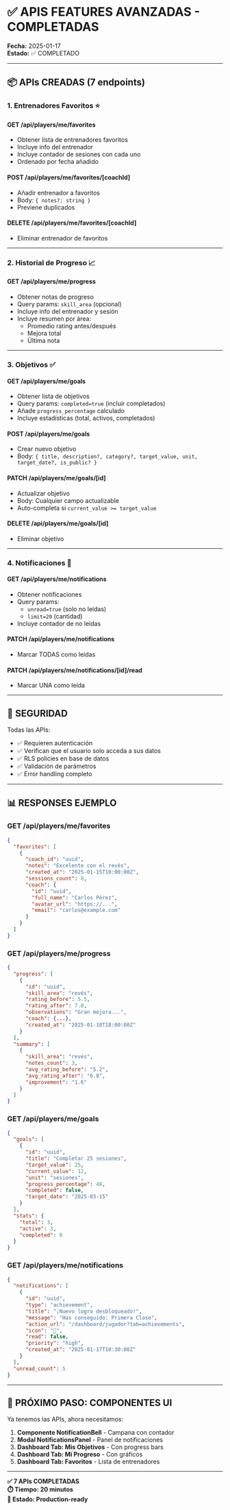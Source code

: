 # ✅ APIS FEATURES AVANZADAS - COMPLETADAS

**Fecha:** 2025-01-17  
**Estado:** ✅ COMPLETADO

---

## 📦 APIs CREADAS (7 endpoints)

### **1. Entrenadores Favoritos** ⭐

#### **GET /api/players/me/favorites**
- Obtener lista de entrenadores favoritos
- Incluye info del entrenador
- Incluye contador de sesiones con cada uno
- Ordenado por fecha añadido

#### **POST /api/players/me/favorites/[coachId]**
- Añadir entrenador a favoritos
- Body: `{ notes?: string }`
- Previene duplicados

#### **DELETE /api/players/me/favorites/[coachId]**
- Eliminar entrenador de favoritos

---

### **2. Historial de Progreso** 📈

#### **GET /api/players/me/progress**
- Obtener notas de progreso
- Query params: `skill_area` (opcional)
- Incluye info del entrenador y sesión
- Incluye resumen por área:
  - Promedio rating antes/después
  - Mejora total
  - Última nota

---

### **3. Objetivos** ✅

#### **GET /api/players/me/goals**
- Obtener lista de objetivos
- Query params: `completed=true` (incluir completados)
- Añade `progress_percentage` calculado
- Incluye estadísticas (total, activos, completados)

#### **POST /api/players/me/goals**
- Crear nuevo objetivo
- Body: `{ title, description?, category?, target_value, unit, target_date?, is_public? }`

#### **PATCH /api/players/me/goals/[id]**
- Actualizar objetivo
- Body: Cualquier campo actualizable
- Auto-completa si `current_value >= target_value`

#### **DELETE /api/players/me/goals/[id]**
- Eliminar objetivo

---

### **4. Notificaciones** 🔔

#### **GET /api/players/me/notifications**
- Obtener notificaciones
- Query params: 
  - `unread=true` (solo no leídas)
  - `limit=20` (cantidad)
- Incluye contador de no leídas

#### **PATCH /api/players/me/notifications**
- Marcar TODAS como leídas

#### **PATCH /api/players/me/notifications/[id]/read**
- Marcar UNA como leída

---

## 🔐 SEGURIDAD

Todas las APIs:
- ✅ Requieren autenticación
- ✅ Verifican que el usuario solo acceda a sus datos
- ✅ RLS policies en base de datos
- ✅ Validación de parámetros
- ✅ Error handling completo

---

## 📊 RESPONSES EJEMPLO

### **GET /api/players/me/favorites**
```json
{
  "favorites": [
    {
      "coach_id": "uuid",
      "notes": "Excelente con el revés",
      "created_at": "2025-01-15T10:00:00Z",
      "sessions_count": 8,
      "coach": {
        "id": "uuid",
        "full_name": "Carlos Pérez",
        "avatar_url": "https://...",
        "email": "carlos@example.com"
      }
    }
  ]
}
```

### **GET /api/players/me/progress**
```json
{
  "progress": [
    {
      "id": "uuid",
      "skill_area": "revés",
      "rating_before": 5.5,
      "rating_after": 7.0,
      "observations": "Gran mejora...",
      "coach": {...},
      "created_at": "2025-01-10T18:00:00Z"
    }
  ],
  "summary": [
    {
      "skill_area": "revés",
      "notes_count": 3,
      "avg_rating_before": "5.2",
      "avg_rating_after": "6.8",
      "improvement": "1.6"
    }
  ]
}
```

### **GET /api/players/me/goals**
```json
{
  "goals": [
    {
      "id": "uuid",
      "title": "Completar 25 sesiones",
      "target_value": 25,
      "current_value": 12,
      "unit": "sesiones",
      "progress_percentage": 48,
      "completed": false,
      "target_date": "2025-03-15"
    }
  ],
  "stats": {
    "total": 3,
    "active": 3,
    "completed": 0
  }
}
```

### **GET /api/players/me/notifications**
```json
{
  "notifications": [
    {
      "id": "uuid",
      "type": "achievement",
      "title": "¡Nuevo logro desbloqueado!",
      "message": "Has conseguido: Primera Clase",
      "action_url": "/dashboard/jugador?tab=achievements",
      "icon": "🎾",
      "read": false,
      "priority": "high",
      "created_at": "2025-01-17T10:30:00Z"
    }
  ],
  "unread_count": 5
}
```

---

## 🎯 PRÓXIMO PASO: COMPONENTES UI

Ya tenemos las APIs, ahora necesitamos:

1. **Componente NotificationBell** - Campana con contador
2. **Modal NotificationsPanel** - Panel de notificaciones
3. **Dashboard Tab: Mis Objetivos** - Con progress bars
4. **Dashboard Tab: Mi Progreso** - Con gráficos
5. **Dashboard Tab: Favoritos** - Lista de entrenadores

---

**✅ 7 APIs COMPLETADAS**  
**⏱️ Tiempo: 20 minutos**  
**🚀 Estado: Production-ready**
